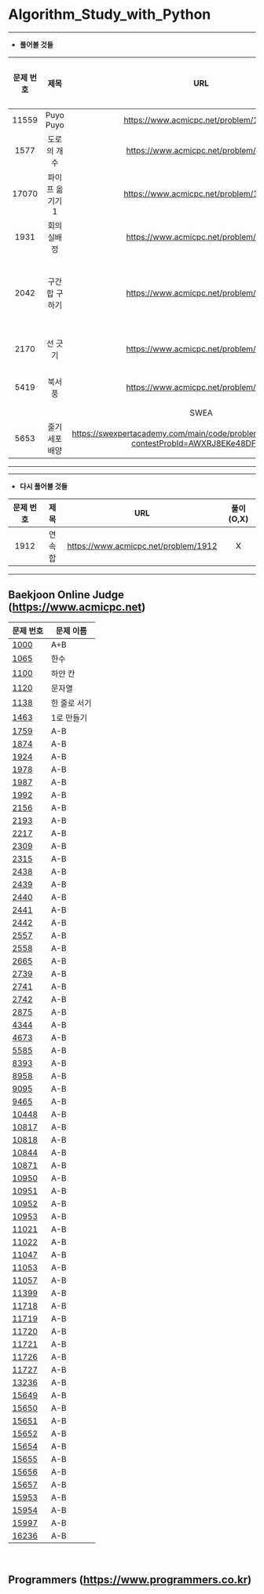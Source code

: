 Algorithm_Study_with_Python
==========

------

* **풀어볼 것들**

| 문제 번호 |         제목         |               URL                | 풀이(O,X) |   알고리즘   |
| :-------: | :------------------: | :------------------------------: | :-------: | :-------: |
|   11559   |      Puyo Puyo       | https://www.acmicpc.net/problem/11559 |     X     | |
|   1577   |      도로의 개수       | https://www.acmicpc.net/problem/1577 |     X     | |
|   17070   |      파이프 옮기기 1       | https://www.acmicpc.net/problem/17070 |     X     | |
|   1931   |      회의실배정       | https://www.acmicpc.net/problem/1931 |     X     | |
|   2042   |      구간 합 구하기       | https://www.acmicpc.net/problem/2042 |     X     |세그먼트 트리|
|   2170   |      선 긋기       | https://www.acmicpc.net/problem/2170 |     X     |스위핑|
|   5419   |      북서풍       | https://www.acmicpc.net/problem/5419 |     X     |스위핑|
|||SWEA|||
|   5653   |      줄기세포배양       | https://swexpertacademy.com/main/code/problem/problemDetail.do?contestProbId=AWXRJ8EKe48DFAUo |     X     | |

------

------

* **다시 풀어볼 것들**

| 문제 번호 |         제목         |               URL                | 풀이(O,X) |
| :-------: | :------------------: | :------------------------------: | :-------: |
|   1912   |      연속합       | https://www.acmicpc.net/problem/1912 |     X     |

------

Baekjoon Online Judge (https://www.acmicpc.net)
----------
| 문제 번호 | 문제 이름 | 
| --- | --- |
| [1000](https://www.acmicpc.net/problem/1000) | A+B | 
| [1065](https://www.acmicpc.net/problem/1065) | 한수 |
| [1100](https://www.acmicpc.net/problem/1100) | 하얀 칸 |
| [1120](https://www.acmicpc.net/problem/1120) | 문자열 |
| [1138](https://www.acmicpc.net/problem/1138) | 한 줄로 서기 |
| [1463](https://www.acmicpc.net/problem/1463) | 1로 만들기 |
| [1759](https://www.acmicpc.net/problem/1759) | A-B |
| [1874](https://www.acmicpc.net/problem/1874) | A-B |
| [1924](https://www.acmicpc.net/problem/1924) | A-B |
| [1978](https://www.acmicpc.net/problem/1978) | A-B |
| [1987](https://www.acmicpc.net/problem/1987) | A-B |
| [1992](https://www.acmicpc.net/problem/1992) | A-B |
| [2156](https://www.acmicpc.net/problem/2156) | A-B |
| [2193](https://www.acmicpc.net/problem/2193) | A-B |
| [2217](https://www.acmicpc.net/problem/2217) | A-B |
| [2309](https://www.acmicpc.net/problem/2309) | A-B |
| [2315](https://www.acmicpc.net/problem/2315) | A-B |
| [2438](https://www.acmicpc.net/problem/2438) | A-B |
| [2439](https://www.acmicpc.net/problem/2439) | A-B |
| [2440](https://www.acmicpc.net/problem/2440) | A-B |
| [2441](https://www.acmicpc.net/problem/2441) | A-B |
| [2442](https://www.acmicpc.net/problem/2442) | A-B |
| [2557](https://www.acmicpc.net/problem/2557) | A-B |
| [2558](https://www.acmicpc.net/problem/2558) | A-B |
| [2665](https://www.acmicpc.net/problem/2665) | A-B |
| [2739](https://www.acmicpc.net/problem/2739) | A-B |
| [2741](https://www.acmicpc.net/problem/2741) | A-B |
| [2742](https://www.acmicpc.net/problem/2742) | A-B |
| [2875](https://www.acmicpc.net/problem/2875) | A-B |
| [4344](https://www.acmicpc.net/problem/4344) | A-B |
| [4673](https://www.acmicpc.net/problem/4673) | A-B |
| [5585](https://www.acmicpc.net/problem/5585) | A-B |
| [8393](https://www.acmicpc.net/problem/8393) | A-B |
| [8958](https://www.acmicpc.net/problem/8958) | A-B |
| [9095](https://www.acmicpc.net/problem/9095) | A-B |
| [9465](https://www.acmicpc.net/problem/9465) | A-B |
| [10448](https://www.acmicpc.net/problem/10448) | A-B |
| [10817](https://www.acmicpc.net/problem/10817) | A-B |
| [10818](https://www.acmicpc.net/problem/10818) | A-B |
| [10844](https://www.acmicpc.net/problem/10844) | A-B |
| [10871](https://www.acmicpc.net/problem/10871) | A-B |
| [10950](https://www.acmicpc.net/problem/10950) | A-B |
| [10951](https://www.acmicpc.net/problem/10951) | A-B |
| [10952](https://www.acmicpc.net/problem/10952) | A-B |
| [10953](https://www.acmicpc.net/problem/10953) | A-B |
| [11021](https://www.acmicpc.net/problem/11021) | A-B |
| [11022](https://www.acmicpc.net/problem/11022) | A-B |
| [11047](https://www.acmicpc.net/problem/11047) | A-B |
| [11053](https://www.acmicpc.net/problem/11053) | A-B |
| [11057](https://www.acmicpc.net/problem/11057) | A-B |
| [11399](https://www.acmicpc.net/problem/11399) | A-B |
| [11718](https://www.acmicpc.net/problem/11718) | A-B |
| [11719](https://www.acmicpc.net/problem/11719) | A-B |
| [11720](https://www.acmicpc.net/problem/11720) | A-B |
| [11721](https://www.acmicpc.net/problem/11721) | A-B |
| [11726](https://www.acmicpc.net/problem/11726) | A-B |
| [11727](https://www.acmicpc.net/problem/11727) | A-B |
| [13236](https://www.acmicpc.net/problem/13236) | A-B |
| [15649](https://www.acmicpc.net/problem/15649) | A-B |
| [15650](https://www.acmicpc.net/problem/15650) | A-B |
| [15651](https://www.acmicpc.net/problem/15651) | A-B |
| [15652](https://www.acmicpc.net/problem/15652) | A-B |
| [15654](https://www.acmicpc.net/problem/15654) | A-B |
| [15655](https://www.acmicpc.net/problem/15655) | A-B |
| [15656](https://www.acmicpc.net/problem/15656) | A-B |
| [15657](https://www.acmicpc.net/problem/15657) | A-B |
| [15953](https://www.acmicpc.net/problem/15953) | A-B |
| [15954](https://www.acmicpc.net/problem/15954) | A-B |
| [15997](https://www.acmicpc.net/problem/15997) | A-B |
| [16236](https://www.acmicpc.net/problem/16236) | A-B |

</br>

Programmers (https://www.programmers.co.kr)
----------
